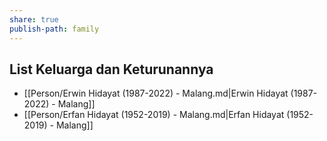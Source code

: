 ```yaml
---
share: true
publish-path: family
---
```


## List Keluarga dan Keturunannya
- [[Person/Erwin Hidayat (1987-2022) - Malang.md|Erwin Hidayat (1987-2022) - Malang]]
- [[Person/Erfan Hidayat (1952-2019) - Malang.md|Erfan Hidayat (1952-2019) - Malang]]

